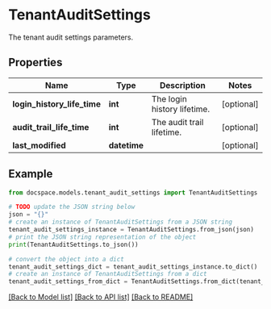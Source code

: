 # TenantAuditSettings

The tenant audit settings parameters.

## Properties

Name | Type | Description | Notes
------------ | ------------- | ------------- | -------------
**login_history_life_time** | **int** | The login history lifetime. | [optional] 
**audit_trail_life_time** | **int** | The audit trail lifetime. | [optional] 
**last_modified** | **datetime** |  | [optional] 

## Example

```python
from docspace.models.tenant_audit_settings import TenantAuditSettings

# TODO update the JSON string below
json = "{}"
# create an instance of TenantAuditSettings from a JSON string
tenant_audit_settings_instance = TenantAuditSettings.from_json(json)
# print the JSON string representation of the object
print(TenantAuditSettings.to_json())

# convert the object into a dict
tenant_audit_settings_dict = tenant_audit_settings_instance.to_dict()
# create an instance of TenantAuditSettings from a dict
tenant_audit_settings_from_dict = TenantAuditSettings.from_dict(tenant_audit_settings_dict)
```
[[Back to Model list]](../README.md#documentation-for-models) [[Back to API list]](../README.md#documentation-for-api-endpoints) [[Back to README]](../README.md)


